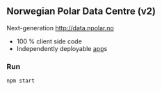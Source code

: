 ## Norwegian Polar Data Centre (v2)

Next-generation http://data.npolar.no

* 100 % client side code
* Independently deployable [app](https://github.com/npolar/npdc/tree/master/app)s

### Run
```
npm start
```
